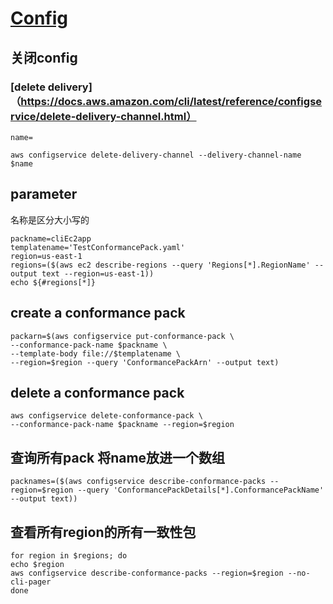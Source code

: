 # [Config](https://awscli.amazonaws.com/v2/documentation/api/latest/reference/configservice/index.html#cli-aws-configservice)
## 关闭config
### [delete delivery]（https://docs.aws.amazon.com/cli/latest/reference/configservice/delete-delivery-channel.html）

```
name=
```
```
aws configservice delete-delivery-channel --delivery-channel-name $name
```


## parameter
名称是区分大小写的
```
packname=cliEc2app
templatename='TestConformancePack.yaml'
region=us-east-1
regions=($(aws ec2 describe-regions --query 'Regions[*].RegionName' --output text --region=us-east-1))
echo ${#regions[*]}
```

## create a conformance pack
```
packarn=$(aws configservice put-conformance-pack \
--conformance-pack-name $packname \
--template-body file://$templatename \
--region=$region --query 'ConformancePackArn' --output text)
```
## delete a conformance pack
```
aws configservice delete-conformance-pack \
--conformance-pack-name $packname --region=$region 
```

## 查询所有pack 将name放进一个数组
```
packnames=($(aws configservice describe-conformance-packs --region=$region --query 'ConformancePackDetails[*].ConformancePackName' --output text))
```
## 查看所有region的所有一致性包
```
for region in $regions; do
echo $region
aws configservice describe-conformance-packs --region=$region --no-cli-pager
done

```
